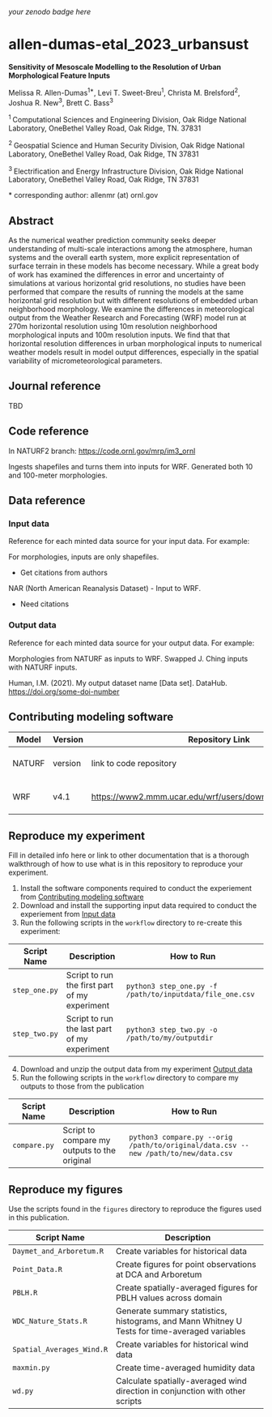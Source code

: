 _your zenodo badge here_

# allen-dumas-etal_2023_urbansust

**Sensitivity of Mesoscale Modelling to the Resolution of Urban Morphological Feature Inputs**

Melissa R. Allen-Dumas<sup>1\*</sup>, Levi T. Sweet-Breu<sup>1</sup>, Christa M. Brelsford<sup>2</sup>, Joshua R. New<sup>3</sup>, Brett C. Bass<sup>3</sup>

<sup>1 </sup> Computational Sciences and Engineering Division, Oak Ridge National Laboratory, OneBethel Valley Road, Oak Ridge, TN. 37831

<sup>2 </sup> Geospatial Science and Human Security Division, Oak Ridge National Laboratory, OneBethel Valley Road, Oak Ridge, TN 37831

<sup>3 </sup> Electrification and Energy Infrastructure Division, Oak Ridge National Laboratory, OneBethel Valley Road, Oak Ridge, TN 37831

\* corresponding author:  allenmr (at) ornl.gov

## Abstract
As the numerical weather prediction community seeks deeper understanding of multi-scale interactions among the atmosphere, human systems and the overall earth system, more explicit representation of surface terrain in these models has become necessary. While a great body of work has examined the differences in error and uncertainty of simulations at various horizontal grid resolutions, no studies have been performed that compare the results of running the models at the same horizontal grid resolution but with different resolutions of embedded urban neighborhood morphology. We examine the differences in meteorological output from the Weather Research and Forecasting (WRF) model run at 270m horizontal resolution using 10m resolution neighborhood morphological inputs and 100m resolution inputs. We find that that horizontal resolution differences in urban morphological inputs to numerical weather models result in model output differences, especially in the spatial variability of micrometeorological parameters.

## Journal reference
TBD

## Code reference
In NATURF2 branch:  https://code.ornl.gov/mrp/im3_ornl

Ingests shapefiles and turns them into inputs for WRF.
Generated both 10 and 100-meter morphologies.


## Data reference

### Input data
Reference for each minted data source for your input data.  For example:

For morphologies, inputs are only shapefiles.
- Get citations from authors

NAR (North American Reanalysis Dataset) - Input to WRF.
- Need citations


### Output data
Reference for each minted data source for your output data.  For example:

Morphologies from NATURF as inputs to WRF.  Swapped J. Ching inputs with NATURF inputs.

Human, I.M. (2021). My output dataset name [Data set]. DataHub. https://doi.org/some-doi-number

## Contributing modeling software
| Model | Version | Repository Link | DOI |
|-------|---------|-----------------|-----|
| NATURF | version | link to code repository | link to DOI dataset |
| WRF | v4.1 | https://www2.mmm.ucar.edu/wrf/users/download/get_source.html | link to DOI dataset |

## Reproduce my experiment
Fill in detailed info here or link to other documentation that is a thorough walkthrough of how to use what is in this repository to reproduce your experiment.


1. Install the software components required to conduct the experiement from [Contributing modeling software](#contributing-modeling-software)
2. Download and install the supporting input data required to conduct the experiement from [Input data](#input-data)
3. Run the following scripts in the `workflow` directory to re-create this experiment:

| Script Name | Description | How to Run |
| --- | --- | --- |
| `step_one.py` | Script to run the first part of my experiment | `python3 step_one.py -f /path/to/inputdata/file_one.csv` |
| `step_two.py` | Script to run the last part of my experiment | `python3 step_two.py -o /path/to/my/outputdir` |

4. Download and unzip the output data from my experiment [Output data](#output-data)
5. Run the following scripts in the `workflow` directory to compare my outputs to those from the publication

| Script Name | Description | How to Run |
| --- | --- | --- |
| `compare.py` | Script to compare my outputs to the original | `python3 compare.py --orig /path/to/original/data.csv --new /path/to/new/data.csv` |

## Reproduce my figures
Use the scripts found in the `figures` directory to reproduce the figures used in this publication.

| Script Name | Description |
| --- | --- |
| `Daymet_and_Arboretum.R` | Create variables for historical data |
| `Point_Data.R` | Create figures for point observations at DCA and Arboretum |
| `PBLH.R` | Create spatially-averaged figures for PBLH values across domain |
| `WDC_Nature_Stats.R` | Generate summary statistics, histograms, and Mann Whitney U Tests for time-averaged variables |
| `Spatial_Averages_Wind.R` | Create variables for historical wind data |
| `maxmin.py` | Create time-averaged humidity data |
| `wd.py` | Calculate spatially-averaged wind direction in conjunction with other scripts |
